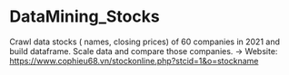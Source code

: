 # DataMining_Stocks
Crawl data stocks ( names, closing prices) of 60 companies in 2021 and build dataframe.
Scale data and compare those companies.
-> Website: https://www.cophieu68.vn/stockonline.php?stcid=1&o=stockname
